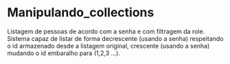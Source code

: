 # Manipulando_collections
Listagem de pessoas de acordo com a senha e com filtragem da role. Sistema capaz de listar de forma decrescente (usando a senha) respeitando o id armazenado desde a listagem original, crescente (usando a senha) mudando o id embaralho para (1,2,3 ...).
